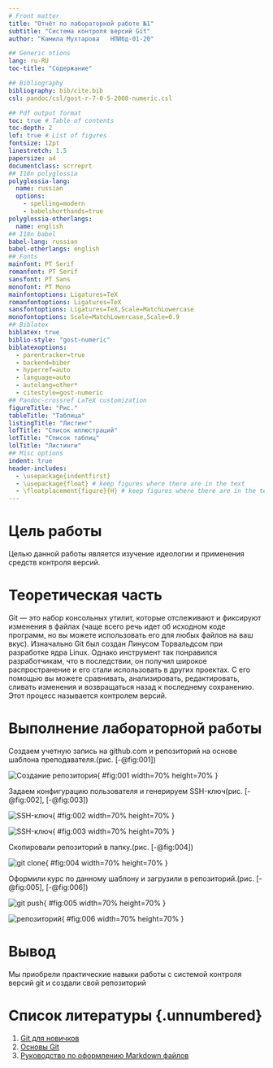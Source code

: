 ```yaml
---
# Front matter
title: "Отчёт по лабораторной работе №1"
subtitle: "Система контроля версий Git"
author: "Камила Мухтарова	НПИбд-01-20"

## Generic otions
lang: ru-RU
toc-title: "Содержание"

## Bibliography
bibliography: bib/cite.bib
csl: pandoc/csl/gost-r-7-0-5-2008-numeric.csl

## Pdf output format
toc: true # Table of contents
toc-depth: 2
lof: true # List of figures
fontsize: 12pt
linestretch: 1.5
papersize: a4
documentclass: scrreprt
## I18n polyglossia
polyglossia-lang:
  name: russian
  options:
	- spelling=modern
	- babelshorthands=true
polyglossia-otherlangs:
  name: english
## I18n babel
babel-lang: russian
babel-otherlangs: english
## Fonts
mainfont: PT Serif
romanfont: PT Serif
sansfont: PT Sans
monofont: PT Mono
mainfontoptions: Ligatures=TeX
romanfontoptions: Ligatures=TeX
sansfontoptions: Ligatures=TeX,Scale=MatchLowercase
monofontoptions: Scale=MatchLowercase,Scale=0.9
## Biblatex
biblatex: true
biblio-style: "gost-numeric"
biblatexoptions:
  - parentracker=true
  - backend=biber
  - hyperref=auto
  - language=auto
  - autolang=other*
  - citestyle=gost-numeric
## Pandoc-crossref LaTeX customization
figureTitle: "Рис."
tableTitle: "Таблица"
listingTitle: "Листинг"
lofTitle: "Список иллюстраций"
lotTitle: "Список таблиц"
lolTitle: "Листинги"
## Misc options
indent: true
header-includes:
  - \usepackage{indentfirst}
  - \usepackage{float} # keep figures where there are in the text
  - \floatplacement{figure}{H} # keep figures where there are in the text
---
```


# Цель работы

Целью данной работы является изучение идеологии и применения средств контроля версий.

# Теоретическая часть

Git — это набор консольных утилит, которые отслеживают и фиксируют изменения в 
файлах (чаще всего речь идет об исходном коде программ, но вы можете использовать 
его для любых файлов на ваш вкус). Изначально Git был создан Линусом Торвальдсом 
при разработке ядра Linux. Однако инструмент так понравился разработчикам, 
что в последствии, он получил широкое распространение и его стали использовать 
в других проектах. С его помощью вы можете сравнивать, анализировать, 
редактировать, сливать изменения и возвращаться назад к последнему сохранению. 
Этот процесс называется контролем версий.

# Выполнение лабораторной работы

Создаем учетную запись на github.com и репозиторий на основе шаблона преподавателя.(рис. [-@fig:001])

![Создание репозитория](image/01.png){ #fig:001 width=70% height=70% }

Задаем конфигурацию пользователя и генерируем SSH-ключ(рис. [-@fig:002], [-@fig:003])

![SSH-ключ](image/02.png){ #fig:002 width=70% height=70% }

![SSH-ключ](image/03.png){ #fig:003 width=70% height=70% }

Скопировали репозиторий в папку.(рис. [-@fig:004])

![git clone](image/04.png){ #fig:004 width=70% height=70% }

Оформили курс по данному шаблону и загрузили в репозиторий.(рис. [-@fig:005], [-@fig:006])

![git push](image/05.png){ #fig:005 width=70% height=70% }

![репозиторий](image/06.png){ #fig:006 width=70% height=70% }

# Вывод

Мы приобрели практические навыки работы с системой контроля версий git и создали свой репозиторий

# Список литературы {.unnumbered}

1. [Git для новичков](https://habr.com/ru/post/541258/)
2. [Основы Git](https://habr.com/ru/post/583478/)
3. [Руководство по оформлению Markdown файлов](https://gist.github.com/Jekins/2bf2d0638163f1294637)